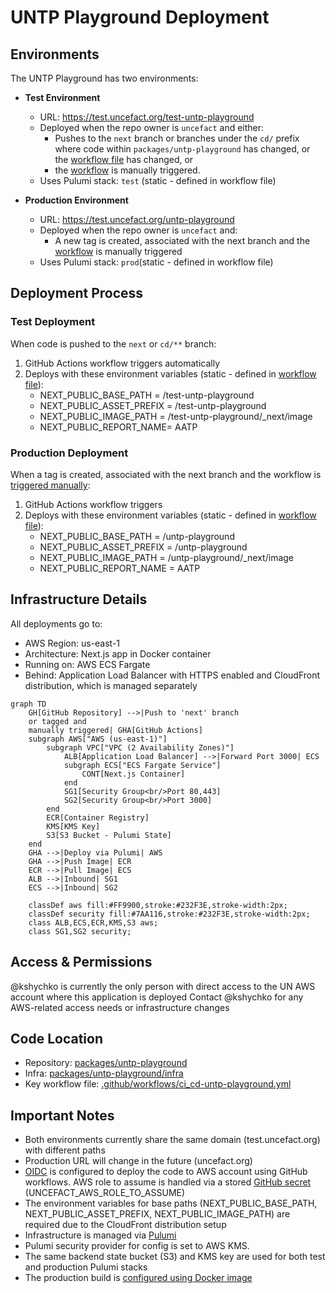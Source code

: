 # UNTP Playground Deployment

## Environments

The UNTP Playground has two environments:

- **Test Environment**

  - URL: https://test.uncefact.org/test-untp-playground
  - Deployed when the repo owner is `uncefact` and either:
    - Pushes to the `next` branch or branches under the `cd/` prefix where code within `packages/untp-playground` has changed, or the [workflow file](../../../.github/workflows/ci_cd-untp-playground.yml) has changed, or
    - the [workflow](../../../.github/workflows/ci_cd-untp-playground.yml) is manually triggered.
  - Uses Pulumi stack: `test` (static - defined in workflow file)

- **Production Environment**
  - URL: https://test.uncefact.org/untp-playground
  - Deployed when the repo owner is `uncefact` and:
    - A new tag is created, associated with the next branch and the [workflow](../../../.github/workflows/ci_cd-untp-playground.yml) is manually triggered
  - Uses Pulumi stack: `prod`(static - defined in workflow file)

## Deployment Process

### Test Deployment

When code is pushed to the `next` or `cd/**` branch:

1. GitHub Actions workflow triggers automatically
2. Deploys with these environment variables (static - defined in [workflow file](../../../.github/workflows/ci_cd-untp-playground.yml)):
   - NEXT_PUBLIC_BASE_PATH = /test-untp-playground
   - NEXT_PUBLIC_ASSET_PREFIX = /test-untp-playground
   - NEXT_PUBLIC_IMAGE_PATH = /test-untp-playground/\_next/image
   - NEXT_PUBLIC_REPORT_NAME= AATP <!-- Abbreviated UNTP extension name (optional). Defaults to "UNTP". -->

### Production Deployment

When a tag is created, associated with the next branch and the workflow is [triggered manually](https://github.com/uncefact/tests-untp/actions/workflows/ci_cd-untp-playground.yml):

1. GitHub Actions workflow triggers
2. Deploys with these environment variables (static - defined in [workflow file](../../../.github/workflows/ci_cd-untp-playground.yml)):
   - NEXT_PUBLIC_BASE_PATH = /untp-playground
   - NEXT_PUBLIC_ASSET_PREFIX = /untp-playground
   - NEXT_PUBLIC_IMAGE_PATH = /untp-playground/\_next/image
   - NEXT_PUBLIC_REPORT_NAME = AATP <!-- Abbreviated UNTP extension name (optional). Defaults to "UNTP". -->

## Infrastructure Details

All deployments go to:

- AWS Region: us-east-1
- Architecture: Next.js app in Docker container
- Running on: AWS ECS Fargate
- Behind: Application Load Balancer with HTTPS enabled and CloudFront distribution, which is managed separately

```mermaid
graph TD
    GH[GitHub Repository] -->|Push to 'next' branch
    or tagged and
    manually triggered| GHA[GitHub Actions]
    subgraph AWS["AWS (us-east-1)"]
        subgraph VPC["VPC (2 Availability Zones)"]
            ALB[Application Load Balancer] -->|Forward Port 3000| ECS
            subgraph ECS["ECS Fargate Service"]
                CONT[Next.js Container]
            end
            SG1[Security Group<br/>Port 80,443]
            SG2[Security Group<br/>Port 3000]
        end
        ECR[Container Registry]
        KMS[KMS Key]
        S3[S3 Bucket - Pulumi State]
    end
    GHA -->|Deploy via Pulumi| AWS
    GHA -->|Push Image| ECR
    ECR -->|Pull Image| ECS
    ALB -->|Inbound| SG1
    ECS -->|Inbound| SG2

    classDef aws fill:#FF9900,stroke:#232F3E,stroke-width:2px;
    classDef security fill:#7AA116,stroke:#232F3E,stroke-width:2px;
    class ALB,ECS,ECR,KMS,S3 aws;
    class SG1,SG2 security;
```

## Access & Permissions

@kshychko is currently the only person with direct access to the UN AWS account where this application is deployed
Contact @kshychko for any AWS-related access needs or infrastructure changes

## Code Location

- Repository: [packages/untp-playground](../../../packages/untp-playground)
- Infra: [packages/untp-playground/infra](../../../packages/untp-playground/infra)
- Key workflow file: [.github/workflows/ci_cd-untp-playground.yml](../../../.github/workflows/ci_cd-untp-playground.yml)

## Important Notes

- Both environments currently share the same domain (test.uncefact.org) with different paths
- Production URL will change in the future (uncefact.org)
- [OIDC](https://docs.github.com/en/actions/security-for-github-actions/security-hardening-your-deployments/configuring-openid-connect-in-amazon-web-services) is configured to deploy the code to AWS account using GitHub workflows. AWS role to assume is handled via a stored [GitHub secret](https://github.com/uncefact/tests-untp/settings/secrets/actions) (UNCEFACT_AWS_ROLE_TO_ASSUME)
- The environment variables for base paths (NEXT_PUBLIC_BASE_PATH, NEXT_PUBLIC_ASSET_PREFIX, NEXT_PUBLIC_IMAGE_PATH) are required due to the CloudFront distribution setup
- Infrastructure is managed via [Pulumi](https://www.pulumi.com/)
- Pulumi security provider for config is set to AWS KMS.
- The same backend state bucket (S3) and KMS key are used for both test and production Pulumi stacks
- The production build is [configured using Docker image](https://nextjs.org/docs/pages/building-your-application/deploying#docker-image)
